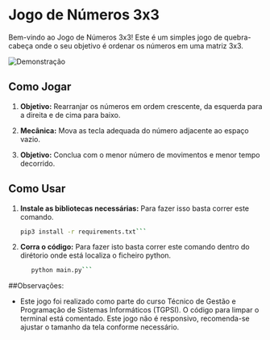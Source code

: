 
# Jogo de Números 3x3

Bem-vindo ao Jogo de Números 3x3! Este é um simples jogo de quebra-cabeça onde o seu objetivo é ordenar os números em uma matriz 3x3.

![Demonstração](https://github.com/TMachadoDev/Puzzle3x3/assets/51893336/c24a2baa-266d-41c0-a8f7-a8693cedc74b)
## Como Jogar

1. **Objetivo:** Rearranjar os números em ordem crescente, da esquerda para a direita e de cima para baixo.
   
2. **Mecânica:** Mova as tecla adequada do número adjacente ao espaço vazio.
   
3. **Objetivo:** Conclua com o menor número de movimentos e menor tempo decorrido.

## Como Usar

1. **Instale as bibliotecas necessárias:** Para fazer isso basta correr este comando.
   
   ```bash
   pip3 install -r requirements.txt```

2. **Corra o código:** Para fazer isto basta correr este comando dentro do dirétorio onde está localiza o ficheiro python.
   ```bash
      python main.py```

##Observações:

- Este jogo foi realizado como parte do curso Técnico de Gestão e Programação de Sistemas Informáticos (TGPSI). O código para limpar o terminal está comentado. Este jogo não é responsivo, recomenda-se ajustar o tamanho da tela conforme necessário.
